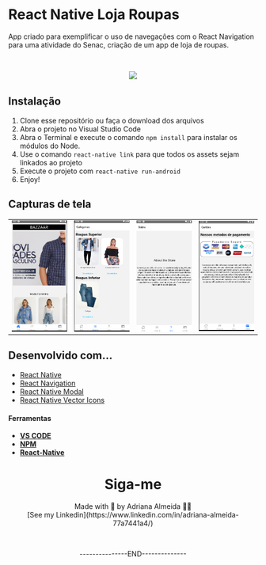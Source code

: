 # React Native Loja Roupas
App criado para exemplificar o uso de navegações com o React Navigation para uma atividade do Senac, criação de um app de loja de roupas.

<br>

<p align="center">
<img src="http://img.shields.io/static/v1?label=STATUS&message=%20FINALIZADO&color=GREEN&style=for-the-badge"/>
</p>

## Instalação
1. Clone esse repositório ou faça o download dos arquivos
2. Abra o projeto no Visual Studio Code
3. Abra o Terminal e execute o comando `npm install` para instalar os módulos do Node.
4. Use o comando `react-native link` para que todos os assets sejam linkados ao projeto
5. Execute o projeto com `react-native run-android`
6. Enjoy!

## Capturas de tela

<table>
 <tr>
    <td><img width="300" src="./img/Perfil1.png" ></td>
    <td><img width="300" src="./img/Perfil2.png" ></td>
    <td><img width="300" src="./img/Perfil3.png" ></td>
    <td><img width="300" src="./img/Perfil4.png" ></td>
  </tr>
</table>

## Desenvolvido com...

* [React Native](https://reactnative.dev)
* [React Navigation](https://reactnavigation.org)
* [React Native Modal](https://github.com/react-native-modal/react-native-modal)
* [React Native Vector Icons](https://github.com/oblador/react-native-vector-icons)


#### Ferramentas

  - [**VS CODE**](https://code.visualstudio.com/)
  - [**NPM**](https://npm.dev/)
  - [**React-Native**](https://npm.dev/)



  <h1 align="center">Siga-me</h1>
  <p align="center">Made with 💜 by Adriana Almeida 👋🏻 <br>[See my Linkedin](https://www.linkedin.com/in/adriana-almeida-77a7441a4/)</p>
  
  <br>
  
   <p align="center">---------------END--------------</p>

